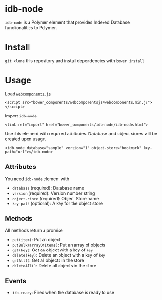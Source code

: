 # idb-node

`idb-node` is a Polymer element that provides Indexed Database functionalities to Polymer.

# Install
`git clone` this repository and install dependencies with `bower install`

# Usage
Load [`webcomponents.js`]()
```
<script src="bower_components/webcomponentsjs/webcomponents.min.js"></script>
```

Import `idb-node`
```
<link rel="import" href="bower_components/idb-node/idb-node.html">
```

Use this element with required attributes. Database and object stores will be created upon usage.
```
<idb-node database="sample" version="1" object-store="bookmark" key-path="url"></idb-node>
```

## Attributes
You need `idb-node` element with
- `database` (required): Database name
- `version` (required): Version number string
- `object-store` (required): Object Store name
- `key-path` (optional): A key for the object store

## Methods
All methods return a promise
- `put(item)`: Put an object
- `putBulk(arrayOfItems)`: Put an array of objects
- `get(key)`: Get an object with a key of `key`
- `delete(key)`: Delete an object with a key of `key`
- `getAll()`: Get all objects in the store
- `deleteAll()`: Delete all objects in the store

## Events
- `idb-ready`: Fired when the database is ready to use
